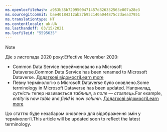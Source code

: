 ```yaml
---
ms.openlocfilehash: a953b35b7299500471457d826332563e007a28e3
ms.sourcegitcommit: bae40184312ab27b95c140a044875c2daea37951
ms.translationtype: HT
ms.contentlocale: uk-UA
ms.lasthandoff: 03/15/2021
ms.locfileid: "5595635"
---
```

> [!NOTE]
> <span data-ttu-id="3e3d9-101">Діє з листопада 2020 року:</span><span class="sxs-lookup"><span data-stu-id="3e3d9-101">Effective November 2020:</span></span>
> - <span data-ttu-id="3e3d9-102">Common Data Service перейменовано на Microsoft Dataverse.</span><span class="sxs-lookup"><span data-stu-id="3e3d9-102">Common Data Service has been renamed to Microsoft Dataverse.</span></span> [<span data-ttu-id="3e3d9-103">Додаткові відомості</span><span class="sxs-lookup"><span data-stu-id="3e3d9-103">Learn more</span></span>](https://aka.ms/PAuAppBlog)
> - <span data-ttu-id="3e3d9-104">Певну термінологію в Microsoft Dataverse було оновлено.</span><span class="sxs-lookup"><span data-stu-id="3e3d9-104">Some terminology in Microsoft Dataverse has been updated.</span></span> <span data-ttu-id="3e3d9-105">Наприклад, *сутність* тепер називається *таблиця*, а *поле* — *стовпець*.</span><span class="sxs-lookup"><span data-stu-id="3e3d9-105">For example, *entity* is now *table* and *field* is now *column*.</span></span> [<span data-ttu-id="3e3d9-106">Додаткові відомості</span><span class="sxs-lookup"><span data-stu-id="3e3d9-106">Learn more</span></span>](/powerapps/maker/data-platform/data-platform-intro)
>
> <span data-ttu-id="3e3d9-107">Цю статтю буде незабаром оновлено для відображення змін у термінології.</span><span class="sxs-lookup"><span data-stu-id="3e3d9-107">This article will be updated soon to reflect the latest terminology.</span></span>